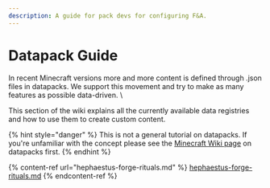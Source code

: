 ```yaml
---
description: A guide for pack devs for configuring F&A.
---
```


# Datapack Guide

In recent Minecraft versions more and more content is defined through .json files in datapacks. We support this movement and try to make as many features as possible data-driven. \


This section of the wiki explains all the currently available data registries and how to use them to create custom content.

{% hint style="danger" %}
This is not a general tutorial on datapacks. If you're unfamiliar with the concept please see the [Minecraft Wiki page](https://minecraft.wiki/w/Data\_pack) on datapacks first.
{% endhint %}



{% content-ref url="hephaestus-forge-rituals.md" %}
[hephaestus-forge-rituals.md](hephaestus-forge-rituals.md)
{% endcontent-ref %}
